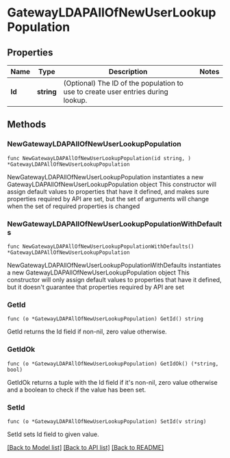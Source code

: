 # GatewayLDAPAllOfNewUserLookupPopulation

## Properties

Name | Type | Description | Notes
------------ | ------------- | ------------- | -------------
**Id** | **string** | (Optional) The ID of the population to use to create user entries during lookup. | 

## Methods

### NewGatewayLDAPAllOfNewUserLookupPopulation

`func NewGatewayLDAPAllOfNewUserLookupPopulation(id string, ) *GatewayLDAPAllOfNewUserLookupPopulation`

NewGatewayLDAPAllOfNewUserLookupPopulation instantiates a new GatewayLDAPAllOfNewUserLookupPopulation object
This constructor will assign default values to properties that have it defined,
and makes sure properties required by API are set, but the set of arguments
will change when the set of required properties is changed

### NewGatewayLDAPAllOfNewUserLookupPopulationWithDefaults

`func NewGatewayLDAPAllOfNewUserLookupPopulationWithDefaults() *GatewayLDAPAllOfNewUserLookupPopulation`

NewGatewayLDAPAllOfNewUserLookupPopulationWithDefaults instantiates a new GatewayLDAPAllOfNewUserLookupPopulation object
This constructor will only assign default values to properties that have it defined,
but it doesn't guarantee that properties required by API are set

### GetId

`func (o *GatewayLDAPAllOfNewUserLookupPopulation) GetId() string`

GetId returns the Id field if non-nil, zero value otherwise.

### GetIdOk

`func (o *GatewayLDAPAllOfNewUserLookupPopulation) GetIdOk() (*string, bool)`

GetIdOk returns a tuple with the Id field if it's non-nil, zero value otherwise
and a boolean to check if the value has been set.

### SetId

`func (o *GatewayLDAPAllOfNewUserLookupPopulation) SetId(v string)`

SetId sets Id field to given value.



[[Back to Model list]](../README.md#documentation-for-models) [[Back to API list]](../README.md#documentation-for-api-endpoints) [[Back to README]](../README.md)


